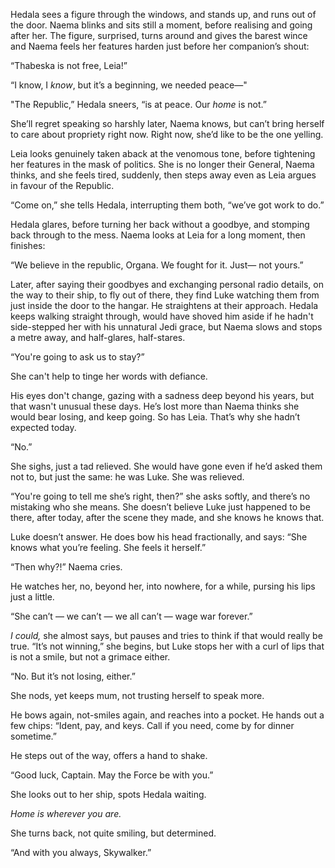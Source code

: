 

Hedala sees a figure through the windows, and stands up, and runs out of the
door. Naema blinks and sits still a moment, before realising and going after
her. The figure, surprised, turns around and gives the barest wince and Naema
feels her features harden just before her companion’s shout:

“Thabeska is not free, Leia!”

“I know, I _know_, but it’s a beginning, we needed peace—"

"The Republic,” Hedala sneers, “is at peace. Our _home_ is not.”

She’ll regret speaking so harshly later, Naema knows, but can’t bring herself
to care about propriety right now. Right now, she’d like to be the one yelling.

Leia looks genuinely taken aback at the venomous tone, before tightening her
features in the mask of politics. She is no longer their General, Naema thinks,
and she feels tired, suddenly, then steps away even as Leia argues in favour of
the Republic.

“Come on,” she tells Hedala, interrupting them both, “we’ve got work to do.”

Hedala glares, before turning her back without a goodbye, and stomping back
through to the mess. Naema looks at Leia for a long moment, then finishes:

“We believe in the republic, Organa. We fought for it. Just— not yours.”

Later, after saying their goodbyes and exchanging personal radio details, on
the way to their ship, to fly out of there, they find Luke watching them from
just inside the door to the hangar. He straightens at their approach. Hedala
keeps walking straight through, would have shoved him aside if he hadn't
side-stepped her with his unnatural Jedi grace, but Naema slows and stops a
metre away, and half-glares, half-stares.

“You're going to ask us to stay?”

She can't help to tinge her words with defiance.

His eyes don't change, gazing with a sadness deep beyond his years, but that
wasn't unusual these days. He’s lost more than Naema thinks she would bear
losing, and keep going. So has Leia. That’s why she hadn’t expected today.

“No.”

She sighs, just a tad relieved. She would have gone even if he’d asked them not
to, but just the same: he was Luke. She was relieved.

“You're going to tell me she’s right, then?” she asks softly, and there’s no
mistaking who she means. She doesn’t believe Luke just happened to be there,
after today, after the scene they made, and she knows he knows that.

Luke doesn’t answer. He does bow his head fractionally, and says: “She knows
what you’re feeling. She feels it herself.”

“Then why?!” Naema cries.

He watches her, no, beyond her, into nowhere, for a while, pursing his lips
just a little.

“She can’t — we can’t — we all can’t — wage war forever.”

_I could,_ she almost says, but pauses and tries to think if that would really
be true. “It’s not winning,” she begins, but Luke stops her with a curl of lips
that is not a smile, but not a grimace either.

“No. But it’s not losing, either.”

She nods, yet keeps mum, not trusting herself to speak more.

He bows again, not-smiles again, and reaches into a pocket. He hands out a few
chips: “Ident, pay, and keys. Call if you need, come by for dinner sometime.”

He steps out of the way, offers a hand to shake.

“Good luck, Captain. May the Force be with you.”

She looks out to her ship, spots Hedala waiting.

_Home is wherever you are._

She turns back, not quite smiling, but determined.

“And with you always, Skywalker.”
